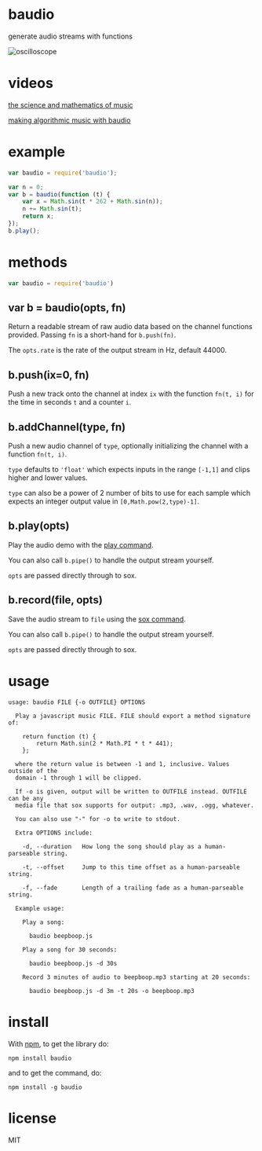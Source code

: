 # baudio

generate audio streams with functions

![oscilloscope](http://substack.net/images/oscilloscope.png)

# videos

[the science and mathematics of music](http://www.youtube.com/watch?v=i_0DXxNeaQ0)

[making algorithmic music with baudio](http://www.youtube.com/watch?v=2oz_SwhBixs)

# example

``` js
var baudio = require('baudio');

var n = 0;
var b = baudio(function (t) {
    var x = Math.sin(t * 262 + Math.sin(n));
    n += Math.sin(t);
    return x;
});
b.play();
```

# methods

``` js
var baudio = require('baudio')
```

## var b = baudio(opts, fn)

Return a readable stream of raw audio data based on the channel functions
provided. Passing `fn` is a short-hand for `b.push(fn)`.

The `opts.rate` is the rate of the output stream in Hz, default 44000.

## b.push(ix=0, fn)

Push a new track onto the channel at index `ix` with the function `fn(t, i)` for
the time in seconds `t` and a counter `i`.

## b.addChannel(type, fn)

Push a new audio channel of `type`, optionally initializing the channel with a
function `fn(t, i)`.

`type` defaults to `'float'` which expects inputs in the range `[-1,1]` and
clips higher and lower values.

`type` can also be a power of 2 number of bits to use for each sample which
expects an integer output value in `[0,Math.pow(2,type)-1]`.


## b.play(opts)

Play the audio demo with the [play command](http://sox.sourceforge.net/).

You can also call `b.pipe()` to handle the output stream yourself.

`opts` are passed directly through to sox.

## b.record(file, opts)

Save the audio stream to `file` using the
[sox command](http://sox.sourceforge.net/).

You can also call `b.pipe()` to handle the output stream yourself.

`opts` are passed directly through to sox.

# usage

```
usage: baudio FILE {-o OUTFILE} OPTIONS

  Play a javascript music FILE. FILE should export a method signature of:

    return function (t) {
        return Math.sin(2 * Math.PI * t * 441);
    };
  
  where the return value is between -1 and 1, inclusive. Values outside of the
  domain -1 through 1 will be clipped.
  
  If -o is given, output will be written to OUTFILE instead. OUTFILE can be any
  media file that sox supports for output: .mp3, .wav, .ogg, whatever.
  
  You can also use "-" for -o to write to stdout.

  Extra OPTIONS include:

    -d, --duration   How long the song should play as a human-parseable string.

    -t, --offset     Jump to this time offset as a human-parseable string.

    -f, --fade       Length of a trailing fade as a human-parseable string.
 
  Example usage:

    Play a song:

      baudio beepboop.js

    Play a song for 30 seconds:

      baudio beepboop.js -d 30s

    Record 3 minutes of audio to beepboop.mp3 starting at 20 seconds:

      baudio beepboop.js -d 3m -t 20s -o beepboop.mp3

```

# install

With [npm](http://npmjs.org), to get the library do:

```
npm install baudio
```

and to get the command, do:

```
npm install -g baudio
```

# license

MIT
